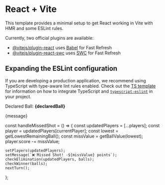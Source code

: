 # React + Vite

This template provides a minimal setup to get React working in Vite with HMR and some ESLint rules.

Currently, two official plugins are available:

- [@vitejs/plugin-react](https://github.com/vitejs/vite-plugin-react/blob/main/packages/plugin-react) uses [Babel](https://babeljs.io/) for Fast Refresh
- [@vitejs/plugin-react-swc](https://github.com/vitejs/vite-plugin-react/blob/main/packages/plugin-react-swc) uses [SWC](https://swc.rs/) for Fast Refresh

## Expanding the ESLint configuration

If you are developing a production application, we recommend using TypeScript with type-aware lint rules enabled. Check out the [TS template](https://github.com/vitejs/vite/tree/main/packages/create-vite/template-react-ts) for information on how to integrate TypeScript and [`typescript-eslint`](https://typescript-eslint.io) in your project.



<p>Declared Ball: <strong>{declaredBall}</strong></p>
<p className="message-log">{message}</p>

const handleMissedShot = () => {
    const updatedPlayers = [...players];
    const player = updatedPlayers[currentPlayer];
    const lowest = getLowestRemainingBall();
    const missValue = getBallValue(lowest);
    player.score -= missValue;

    
    setPlayers(updatedPlayers);
    setMessage(`❌ Missed Shot! -${missValue} points`);
    checkElimination(updatedPlayers, balls);
    checkWinner(balls);
    nextTurn();
  };